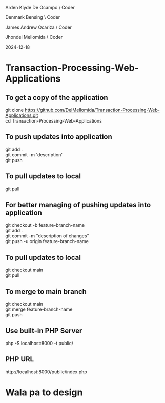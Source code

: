 Arden Klyde De Ocampo \ Coder

Denmark Bensing \ Coder

James Andrew Ocariza \ Coder

Jhondel Mellomida \ Coder

2024-12-18

# Transaction-Processing-Web-Applications

## To get a copy of the application

git clone https://github.com/DelMellomida/Transaction-Processing-Web-Applications.git  
cd Transaction-Processing-Web-Applications

## To push updates into application

git add .  
git commit -m 'description'  
git push

## To pull updates to local

git pull

## For better managing of pushing updates into application

git checkout -b feature-branch-name  
git add .  
git commit -m "description of changes"  
git push -u origin feature-branch-name

## To pull updates to local

git checkout main  
git pull

## To merge to main branch

git checkout main  
git merge feature-branch-name  
git push

## Use built-in PHP Server

php -S localhost:8000 -t public/

## PHP URL

http://localhost:8000/public/index.php

# Wala pa to design
